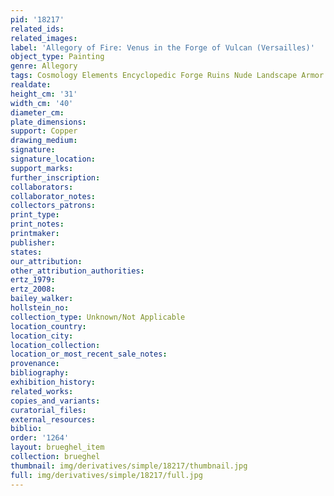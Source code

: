 ```yaml
---
pid: '18217'
related_ids: 
related_images: 
label: 'Allegory of Fire: Venus in the Forge of Vulcan (Versailles)'
object_type: Painting
genre: Allegory
tags: Cosmology Elements Encyclopedic Forge Ruins Nude Landscape Armor
realdate: 
height_cm: '31'
width_cm: '40'
diameter_cm: 
plate_dimensions: 
support: Copper
drawing_medium: 
signature: 
signature_location: 
support_marks: 
further_inscription: 
collaborators: 
collaborator_notes: 
collectors_patrons: 
print_type: 
print_notes: 
printmaker: 
publisher: 
states: 
our_attribution: 
other_attribution_authorities: 
ertz_1979: 
ertz_2008: 
bailey_walker: 
hollstein_no: 
collection_type: Unknown/Not Applicable
location_country: 
location_city: 
location_collection: 
location_or_most_recent_sale_notes: 
provenance: 
bibliography: 
exhibition_history: 
related_works: 
copies_and_variants: 
curatorial_files: 
external_resources: 
biblio: 
order: '1264'
layout: brueghel_item
collection: brueghel
thumbnail: img/derivatives/simple/18217/thumbnail.jpg
full: img/derivatives/simple/18217/full.jpg
---
```

